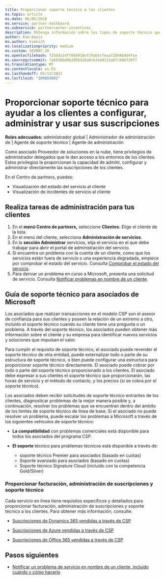 ```yaml
---
title: Proporcionar soporte técnico a los clientes
ms.topic: article
ms.date: 06/05/2020
ms.service: partner-dashboard
ms.subservice: partnercenter-incentives
description: Obtenga información sobre los tipos de soporte técnico que los Proveedor de soluciones en la nube programa pueden ofrecer a sus clientes.
author: Kim-Davis
ms.author: kimnich
ms.localizationpriority: medium
ms.custom: SEOMAY.20
ms.openlocfilehash: f25dda14ff056918ef29ab5cfeaa72894b4d4fea
ms.sourcegitcommit: 7a6836bd962d5b426a8cb34a9132a87cbbbf39f7
ms.translationtype: MT
ms.contentlocale: es-ES
ms.lasthandoff: 05/13/2021
ms.locfileid: "109855002"
---
```

# <a name="provide-technical-support-to-help-customers-configure-manage-and-use-their-subscriptions"></a>Proporcionar soporte técnico para ayudar a los clientes a configurar, administrar y usar sus suscripciones


**Roles adecuados:** administrador global | Administrador de administración de | Agente de soporte técnico | Agente de administración

Como asociado Proveedor de soluciones en la nube, tiene privilegios de administrador delegados que le dan acceso a los entornos de los clientes. Estos privilegios le proporcionan la capacidad de admitir, configurar y administrar directamente las suscripciones de los clientes.

En el Centro de partners, puedes:

- Visualización del estado del servicio al cliente
- Visualización de incidentes de servicio al cliente

## <a name="perform-admin-tasks-for-your-customers"></a>Realiza tareas de administración para tus clientes

1. En el **menú Centro de partners,** seleccione **Clientes.** Elige el cliente de la lista.
2. En el menú del cliente, selecciona **Administración de servicios**.
3. En la **sección Administrar** servicios, elija el servicio en el que debe trabajar para abrir el portal de administración del servicio.
4. Si encuentra un problema con la cuenta de un cliente, como que los servicios están fuera de servicio o una experiencia degradada, empiece por comprobar el estado del servicio. Consulta [Comprobar el estado del servicio](check-service-health.md).
5. Para derivar un problema en curso a Microsoft, presenta una solicitud de servicio. Consulta [Notificar problemas en nombre de un cliente](report-problems-on-behalf-of-a-customer.md).

## <a name="microsoft-partner-support-guidance"></a>Guía de soporte técnico para asociados de Microsoft

Los asociados que realizan transacciones en el modelo CSP son el asesor de confianza para sus clientes y poseen la relación de un extremo a otro, incluido el soporte técnico cuando su cliente tiene una pregunta o un problema. A través del soporte técnico, los asociados pueden obtener más información sobre el cliente y su empresa para identificar nuevos servicios y soluciones que impulsan el valor.

Para cumplir el requisito de soporte técnico, el asociado puede revender el soporte técnico de otra entidad, puede externalizar todo o parte de su estructura de soporte técnico, o bien puede configurar una estructura para proporcionar soporte técnico directamente.  El asociado puede cobrar por todo o parte del soporte técnico proporcionado a los clientes. El asociado debe expresar a sus clientes el soporte técnico que proporcionarán, las horas de servicio y el método de contacto, y los precios (si se cobra por el soporte técnico). 

Los asociados deben recibir solicitudes de soporte técnico entrantes de los clientes, diagnosticar problemas de la mejor manera posible y, a continuación, resolver los problemas que se encuentran dentro del ámbito de los límites de soporte técnico de línea de base. Si el asociado no puede resolver un problema, puede escalar los problemas a Microsoft a través de los siguientes vehículos de soporte técnico:

- **La compatibilidad** con problemas comerciales está disponible para todos los asociados del programa CSP.

- **El soporte** técnico para problemas técnicos está disponible a través de:

  - soporte técnico Premier para asociados (basado en cuotas)
  - Soporte avanzado para asociados (basado en cuotas)
  - Soporte técnico Signature Cloud (incluido con la competencia Gold/Silver)

### <a name="providing-billing-subscription-management-and-technical-support"></a>Proporcionar facturación, administración de suscripciones y soporte técnico 

Cada servicio en línea tiene requisitos específicos y detallados para proporcionar facturación, administración de suscripciones y soporte técnico a los clientes. Para obtener más información, consulte:

- [Suscripciones de Dynamics 365 vendidas a través de CSP](https://www.microsoftpartnercommunity.com/t5/CSP/Microsoft-Partner-Support-Guidance/m-p/5262#M30)

- [Suscripciones de Azure vendidas a través de CSP](https://www.microsoftpartnercommunity.com/t5/CSP/Microsoft-Partner-Support-Guidance/m-p/5263#M31)

- [Suscripciones de Office 365 vendidas a través de CSP](https://www.microsoftpartnercommunity.com/t5/CSP/Microsoft-Partner-Support-Guidance/m-p/5264#M32)

## <a name="next-steps"></a>Pasos siguientes

- [Notificar un problema de servicio en nombre de un cliente, incluido cuándo y cómo hacerlo](report-problems-on-behalf-of-a-customer.md)